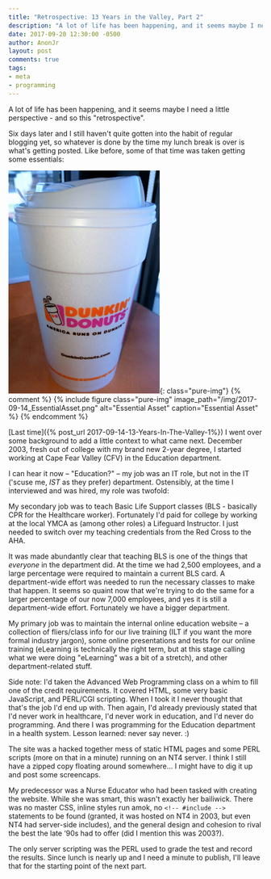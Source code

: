 ```yaml
---
title: "Retrospective: 13 Years in the Valley, Part 2"
description: "A lot of life has been happening, and it seems maybe I need a little perspective - and so this \"retrospective\". Part 2."
date: 2017-09-20 12:30:00 -0500
author: AnonJr
layout: post
comments: true
tags:
- meta
- programming
---
```


A lot of life has been happening, and it seems maybe I need a little perspective - and so this "retrospective".

Six days later and I still haven't quite gotten into the habit of regular blogging yet, so whatever is done by the time my lunch break is over is what's getting posted. Like before, some of that time was taken getting some essentials:
<!--more-->
![Essential Asset](/img/2017-09-14_EssentialAsset.png 'Essential Asset'){: class="pure-img"}
{% comment %}
{% include figure class="pure-img" image_path="/img/2017-09-14_EssentialAsset.png" alt="Essential Asset" caption="Essential Asset" %}
{% endcomment %}

[Last time]({% post_url 2017-09-14-13-Years-In-The-Valley-1%}) I went over some background to add a little context to what came next. December 2003, fresh out of college with my brand new 2-year degree, I started working at Cape Fear Valley (CFV) in the Education department.

I can hear it now &ndash; "Education?" &ndash; my job was an IT role, but not in the IT ('scuse me, *IST* as they prefer) department. Ostensibly, at the time I interviewed and was hired, my role was twofold:

My secondary job was to teach Basic Life Support classes (BLS - basically CPR for the Healthcare worker). Fortunately I'd paid for college by working at the local YMCA as (among other roles) a Lifeguard Instructor. I just needed to switch over my teaching credentials from the Red Cross to the AHA.

It was made abundantly clear that teaching BLS is one of the things that *everyone* in the department did. At the time we had 2,500 employees, and a large percentage were required to maintain a current BLS card. A department-wide effort was needed to run the necessary classes to make that happen. It seems so quaint now that we're trying to do the same for a larger percentage of our now 7,000 employees, and yes it is still a department-wide effort. Fortunately we have a bigger department.

My primary job was to maintain the internal online education website &ndash; a collection of fliers/class info for our live training (ILT if you want the more formal industry jargon), some online presentations and tests for our online training (eLearning is technically the right term, but at this stage calling what we were doing "eLearning" was a bit of a stretch), and other department-related stuff.

Side note: I'd taken the Advanced Web Programming class on a whim to fill one of the credit requirements. It covered HTML, some very basic JavaScript, and PERL/CGI scripting. When I took it I never thought that that's the job I'd end up with. Then again, I'd already previously stated that I'd never work in healthcare, I'd never work in education, and I'd never do programming. And there I was programming for the Education department in a health system. Lesson learned: never say never. :)

The site was a hacked together mess of static HTML pages and some PERL scripts (more on that in a minute) running on an NT4 server. I think I still have a zipped copy floating around somewhere&hellip; I might have to dig it up and post some screencaps.

My predecessor was a Nurse Educator who had been tasked with creating the website. While she was smart, this wasn't exactly her bailiwick. There was no master CSS, inline styles run amok, no `<!-- #include -->` statements to be found (granted, it was hosted on NT4 in 2003, but even NT4 had server-side includes), and the general design and cohesion to rival the best the late &lsquo;90s had to offer (did I mention this was 2003?).

The only server scripting was the PERL used to grade the test and record the results. Since lunch is nearly up and I need a minute to publish, I'll leave that for the starting point of the next part.
